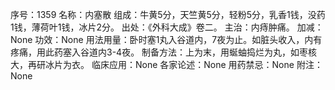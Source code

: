 序号：1359
名称：内塞散
组成：牛黄5分，天竺黄5分，轻粉5分，乳香1钱，没药1钱，薄荷叶1钱，冰片2分。
出处：《外科大成》卷二。
主治：内痔肿痛。
加减：None
功效：None
用法用量：卧时塞1丸入谷道内，7夜为止。如脏头收入，内有疼痛，用此药塞入谷道内3-4夜。
制备方法：上为末，用蜒蚰捣烂为丸，如枣核大，再研冰片为衣。
临床应用：None
各家论述：None
用药禁忌：None
附注：None
